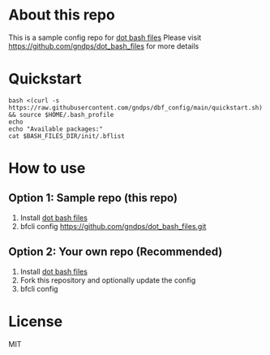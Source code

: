 # About this repo
This is a sample config repo for [dot bash files](https://github.com/gndps/dot_bash_files)
Please visit https://github.com/gndps/dot_bash_files for more details

# Quickstart
```
bash <(curl -s https://raw.githubusercontent.com/gndps/dbf_config/main/quickstart.sh) && source $HOME/.bash_profile
echo
echo "Available packages:"
cat $BASH_FILES_DIR/init/.bflist
```

# How to use
## Option 1: Sample repo (this repo)
1. Install [dot bash files](https://github.com/gndps/dot_bash_files)
2. bfcli config https://github.com/gndps/dot_bash_files.git

## Option 2: Your own repo (Recommended)
1. Install [dot bash files](https://github.com/gndps/dot_bash_files)
2. Fork this repository and optionally update the config
3. bfcli config <your-repo-url>

# License
MIT